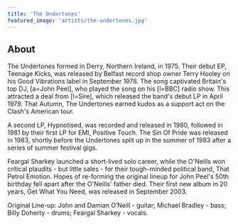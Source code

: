 ```yaml
---
title: 'The Undertones'
featured_image: 'artists/the-undertones.jpg'
---
```


## About

The Undertones formed in Derry, Northern Ireland, in 1975.  Their debut EP, Teenage Kicks, was released by Belfast record shop owner Terry Hooley on his Good Vibrations label in September 1978. The song captivated Britain's top DJ, [a=John Peel], who played the song on his [l=BBC] radio show. This attracted a deal from [l=Sire], which released the band's debut LP in April 1979. That Autumn, The Undertones earned kudos as a support act on the Clash's American tour. 

A second LP, Hypnotised, was recorded and released in 1980, followed in 1981 by their first LP for EMI, Positive Touch. The Sin Of Pride was released in 1983, shortly before the Undertones split up in the summer of 1983 after a series of summer festival gigs.

Feargal Sharkey launched a short-lived solo career, while the O'Neills won critical plaudits - but little sales - for their tough-minded political band, That Petrol Emotion. Hopes of re-forming the original lineup for John Peel's 50th birthday fell apart after the O'Neills' father died. Their first new album in 20 years, Get What You Need,  was released in September 2003.

Original Line-up: John and Damian O’Neill - guitar;  Michael Bradley - bass;  Billy Doherty - drums;  Feargal Sharkey - vocals.

